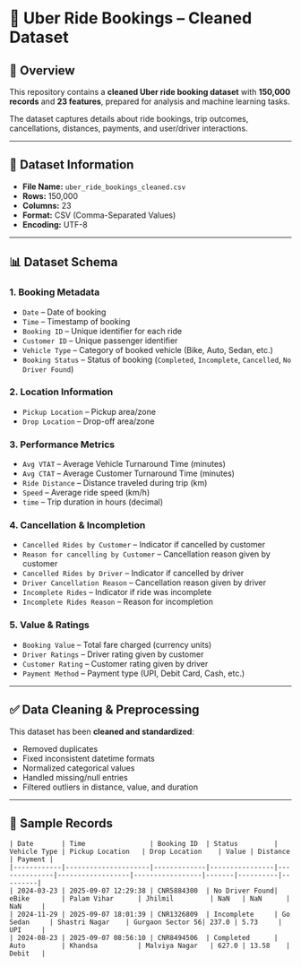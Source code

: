 # 🚖 Uber Ride Bookings – Cleaned Dataset

## 📌 Overview
This repository contains a **cleaned Uber ride booking dataset** with **150,000 records** and **23 features**, prepared for analysis and machine learning tasks.  

The dataset captures details about ride bookings, trip outcomes, cancellations, distances, payments, and user/driver interactions.

---

## 📂 Dataset Information
- **File Name:** `uber_ride_bookings_cleaned.csv`  
- **Rows:** 150,000  
- **Columns:** 23  
- **Format:** CSV (Comma-Separated Values)  
- **Encoding:** UTF-8  

---

## 📊 Dataset Schema

### 1. Booking Metadata
- `Date` – Date of booking  
- `Time` – Timestamp of booking  
- `Booking ID` – Unique identifier for each ride  
- `Customer ID` – Unique passenger identifier  
- `Vehicle Type` – Category of booked vehicle (Bike, Auto, Sedan, etc.)  
- `Booking Status` – Status of booking (`Completed`, `Incomplete`, `Cancelled`, `No Driver Found`)  

### 2. Location Information
- `Pickup Location` – Pickup area/zone  
- `Drop Location` – Drop-off area/zone  

### 3. Performance Metrics
- `Avg VTAT` – Average Vehicle Turnaround Time (minutes)  
- `Avg CTAT` – Average Customer Turnaround Time (minutes)  
- `Ride Distance` – Distance traveled during trip (km)  
- `Speed` – Average ride speed (km/h)  
- `time` – Trip duration in hours (decimal)  

### 4. Cancellation & Incompletion
- `Cancelled Rides by Customer` – Indicator if cancelled by customer  
- `Reason for cancelling by Customer` – Cancellation reason given by customer  
- `Cancelled Rides by Driver` – Indicator if cancelled by driver  
- `Driver Cancellation Reason` – Cancellation reason given by driver  
- `Incomplete Rides` – Indicator if ride was incomplete  
- `Incomplete Rides Reason` – Reason for incompletion  

### 5. Value & Ratings
- `Booking Value` – Total fare charged (currency units)  
- `Driver Ratings` – Driver rating given by customer  
- `Customer Rating` – Customer rating given by driver  
- `Payment Method` – Payment type (UPI, Debit Card, Cash, etc.)  

---

## ✅ Data Cleaning & Preprocessing
This dataset has been **cleaned and standardized**:
- Removed duplicates  
- Fixed inconsistent datetime formats  
- Normalized categorical values  
- Handled missing/null entries  
- Filtered outliers in distance, value, and duration  

---

## 🔎 Sample Records
```text
| Date       | Time                | Booking ID  | Status         | Vehicle Type | Pickup Location   | Drop Location    | Value | Distance | Payment |
|------------|---------------------|-------------|----------------|--------------|------------------|-----------------|-------|----------|---------|
| 2024-03-23 | 2025-09-07 12:29:38 | CNR5884300  | No Driver Found| eBike        | Palam Vihar      | Jhilmil         | NaN   | NaN      | NaN     |
| 2024-11-29 | 2025-09-07 18:01:39 | CNR1326809  | Incomplete     | Go Sedan     | Shastri Nagar    | Gurgaon Sector 56| 237.0 | 5.73     | UPI     |
| 2024-08-23 | 2025-09-07 08:56:10 | CNR8494506  | Completed      | Auto         | Khandsa          | Malviya Nagar   | 627.0 | 13.58    | Debit   |


